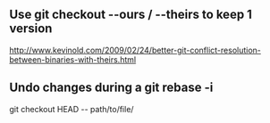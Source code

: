 ## Use git checkout --ours / --theirs to keep 1 version
http://www.kevinold.com/2009/02/24/better-git-conflict-resolution-between-binaries-with-theirs.html

## Undo changes during a git rebase -i

git checkout HEAD -- path/to/file/
